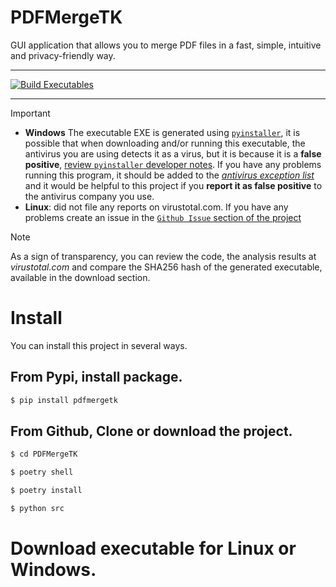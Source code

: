 # PDFMergeTK

GUI application that allows you to merge PDF files in a fast, simple, intuitive and privacy-friendly way.

---

[![Build Executables](https://github.com/kurotom/PDFMergeTK/actions/workflows/build.yml/badge.svg)](https://github.com/kurotom/PDFMergeTK/actions/workflows/build.yml)

---

> [!IMPORTANT]
> * **Windows**
> The executable EXE is generated using [`pyinstaller`](https://pyinstaller.org/en/stable/), it is possible that when downloading and/or running this executable, the antivirus you are using detects it as a virus, but it is because it is a **false positive**, [review `pyinstaller` developer notes](https://github.com/pyinstaller/pyinstaller/blob/develop/.github/ISSUE_TEMPLATE/antivirus.md). If you have any problems running this program, it should be added to the <u>*antivirus exception list*</u> and it would be helpful to this project if you **report it as false positive** to the antivirus company you use.
> * **Linux**: did not file any reports on virustotal.com.
> If you have any problems create an issue in the [`Github Issue` section of the project](https://github.com/kurotom/PDFMergeTK/issues)

> [!NOTE]
> As a sign of transparency, you can review the code, the analysis results at *virustotal.com* and compare the SHA256 hash of the generated executable, available in the download section.


# Install

You can install this project in several ways.


## From Pypi, install package.

```bash
$ pip install pdfmergetk
```

## From Github, Clone or download the project.

```bash
$ cd PDFMergeTK

$ poetry shell

$ poetry install

$ python src
```

# Download executable for Linux or Windows.

